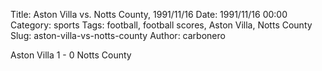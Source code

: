 Title: Aston Villa vs. Notts County, 1991/11/16
Date: 1991/11/16 00:00
Category: sports
Tags: football, football scores, Aston Villa, Notts County
Slug: aston-villa-vs-notts-county
Author: carbonero


Aston Villa 1 - 0 Notts County

